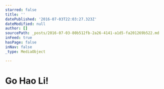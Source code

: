 ```yaml
---
starred: false
title: ''
datePublished: '2016-07-03T22:03:27.323Z'
dateModified: null
author: []
sourcePath: _posts/2016-07-03-80b512fb-2a26-4141-a1d5-fa201269b522.md
inFeed: true
hasPage: false
inNav: false
_type: MediaObject

---
```

# Go Hao Li!
